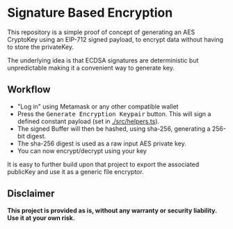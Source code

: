 # Signature Based Encryption

This repository is a simple proof of concept of generating an AES CryptoKey using an EIP-712 signed payload, to encrypt data without having to store the privateKey.

The underlying idea is that ECDSA signatures are deterministic but unpredictable making it a convenient way to generate key.

## Workflow

- "Log in" using Metamask or any other compatible wallet
- Press the <kbd>Generate Encryption Keypair</kbd> button. This will sign a defined constant payload (set in [./src/helpers.ts](helpers.ts)).
- The signed Buffer will then be hashed, using sha-256, generating a 256-bit digest.
- The sha-256 digest is used as a raw input AES private key.
- You can now encrypt/decrypt using your key

It is easy to further build upon that project to export the associated publicKey and use it as a generic file encryptor.

## Disclaimer

**This project is provided as is, without any warranty or security liability. Use it at your own risk.**
